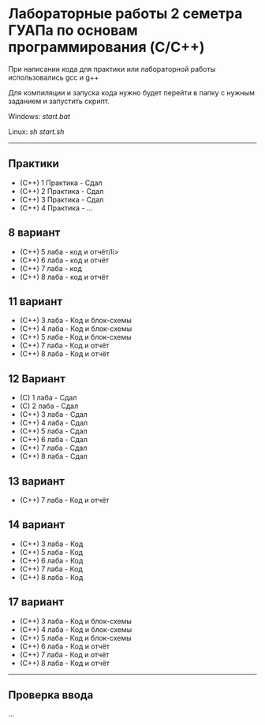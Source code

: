 # Лабораторные работы 2 семетра ГУАПа по основам программирования (C/C++)
<p>При написании кода для практики или лабораторной работы использовались gcc и g++</p>
<p>Для компиляции и запуска кода нужно будет перейти в папку с нужным заданием и запустить скрипт.</p>
<p>Windows: <i>start.bat</i></p>
<p>Linux: <i>sh start.sh</i></p>
<hr>
<h2>Практики</h2>
<ul>
  <li>(C++) 1 Практика - Сдал</li>
  <li>(C++) 2 Практика - Сдал</li>
  <li>(C++) 3 Практика - Сдал</li>
  <li>(C++) 4 Практика - ...</li>
</ul>

<h2>8 вариант</h2>
 <ul>
  <li>(C++) 5 лаба - код и отчёт/li> 
  <li>(C++) 6 лаба - код и отчёт</li> 
  <li>(C++) 7 лаба - код</li> 
  <li>(C++) 8 лаба - код и отчёт</li> 
 </ul>

<h2>11 вариант</h2>
 <ul>
  <li>(C++) 3 лаба - Код и блок-схемы</li> 
  <li>(C++) 4 лаба - Код и блок-схемы</li> 
  <li>(C++) 5 лаба - Код и блок-схемы</li> 
  <li>(C++) 7 лаба - Код и отчёт</li> 
  <li>(C++) 8 лаба - Код и отчёт</li> 
 </ul>
 
<h2>12 Вариант</h2>
<ul>
  <li>(C) 1 лаба - Сдал</li>
  <li>(C) 2 лаба - Сдал</li>
  <li>(C++) 3 лаба - Сдал</li>
  <li>(C++) 4 лаба - Сдал</li>
  <li>(C++) 5 лаба - Сдал</li>
  <li>(C++) 6 лаба - Сдал</li>
  <li>(C++) 7 лаба - Сдал</li>
  <li>(C++) 8 лаба - Сдал</li>
 </ul>
 
 <h2>13 вариант</h2>
 <ul>
  <li>(C++) 7 лаба - Код и отчёт</li> 
 </ul>
 
 <h2>14 вариант</h2>
 <ul>
  <li>(C++) 3 лаба - Код</li> 
  <li>(C++) 5 лаба - Код</li> 
  <li>(C++) 6 лаба - Код</li> 
  <li>(C++) 7 лаба - Код</li> 
  <li>(C++) 8 лаба - Код</li> 
 </ul>
 
 <h2>17 вариант</h2>
 <ul>
  <li>(C++) 3 лаба - Код и блок-схемы</li> 
  <li>(C++) 4 лаба - Код и блок-схемы</li> 
  <li>(C++) 5 лаба - Код и блок-схемы</li> 
  <li>(C++) 6 лаба - Код и отчёт</li> 
  <li>(C++) 7 лаба - Код и отчёт</li> 
  <li>(C++) 8 лаба - Код и отчёт</li> 
 </ul>
 
<hr>
<h2>Проверка ввода</h2>
<p>...</p>
  

